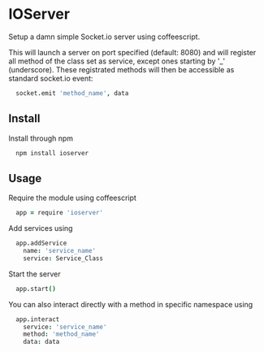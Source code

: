 # IOServer

Setup a damn simple Socket.io server using coffeescript.

This will launch a server on port specified (default: 8080) and will register all method of the class set as service, except ones starting by '_' (underscore).
These registrated methods will then be accessible as standard socket.io event:
```coffeescript
  socket.emit 'method_name', data
```


## Install

Install through npm
  ```bash
    npm install ioserver
  ```
  
## Usage

Require the module using coffeescript
  ```coffeescript
    app = require 'ioserver'
  ```

Add services using
  ```coffeescript
    app.addService
      name: 'service_name'
      service: Service_Class
  ```

Start the server
  ```coffeescript
    app.start()
  ```
  
You can also interact directly with a method in specific namespace using
  ```coffeescript
    app.interact
      service: 'service_name'
      method: 'method_name'
      data: data
  ```
